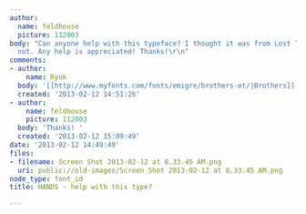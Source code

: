 ```yaml
---
author:
  name: feldhouse
  picture: 112003
body: "Can anyone help with this typeface? I thought it was from Lost Type but it's
  not. Any help is appreciated! Thanks!\r\n"
comments:
- author:
    name: Ryuk
  body: '[[http://www.myfonts.com/fonts/emigre/brothers-ot/|Brothers]]'
  created: '2013-02-12 14:51:26'
- author:
    name: feldhouse
    picture: 112003
  body: 'Thanks! '
  created: '2013-02-12 15:09:49'
date: '2013-02-12 14:49:49'
files:
- filename: Screen Shot 2013-02-12 at 8.33.45 AM.png
  uri: public://old-images/Screen Shot 2013-02-12 at 8.33.45 AM.png
node_type: font_id
title: HANDS - help with this type?

---
```

